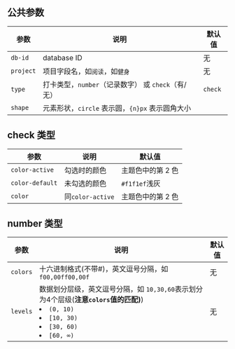 ## 公共参数

| 参数      | 说明                                               | 默认值 |
| --------- | -------------------------------------------------- | ------ |
| `db-id`   | database ID                                        | 无     |
| `project` | 项目字段名，如`阅读`，如`健身`                     | 无     |
| `type`    | 打卡类型，`number`（记录数字） 或 `check`（有/无） | `check`     |
|`shape`|元素形状，`circle` 表示圆，`{n}px` 表示圆角大小

## check 类型

| 参数            | 说明             | 默认值            |
| --------------- | ---------------- | ----------------- |
| `color-active`  | 勾选时的颜色     | 主题色中的第 2 色 |
| `color-default` | 未勾选的颜色     | `#f1f1ef`浅灰     |
| `color`         | 同`color-active` | 主题色中的第 2 色 |

## number 类型

| 参数   | 说明                                                   | 默认值 |
| ------ | ------------------------------------------------------ | ------ |
| `colors` | 十六进制格式(不带#)，英文逗号分隔，如 `f00,00ff00,00f` | 无     |
| `levels` | 数据划分层级，英文逗号分隔，如 `10,30,60`表示划分为4个层级(__注意`colors`值的匹配)__)<li>`(0, 10)`</li><li>`[10, 30)`</li><li>`[30, 60)`</li><li>`[60, ∞)`</li>| 无     |
